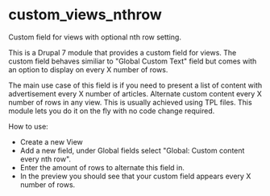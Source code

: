 custom_views_nthrow
===================

Custom field for views with optional nth row setting.

This is a Drupal 7 module that provides a custom field for views. The custom field behaves similiar to 
"Global Custom Text" field but comes with an option to display on every X number of rows.

The main use case of this field is if you need to present a list of content with advertisement 
every X number of articles. Alternate custom content every X number of rows in any view. This is usually
achieved using TPL files. This module lets you do it on the fly with no code change required.


How to use:

- Create a new View
- Add a new field, under Global fields select "Global: Custom content every nth row".
- Enter the amount of rows to alternate this field in.
- In the preview you should see that your custom field appears every X number of rows.
